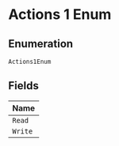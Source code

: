 
# Actions 1 Enum

## Enumeration

`Actions1Enum`

## Fields

| Name |
|  --- |
| `Read` |
| `Write` |

